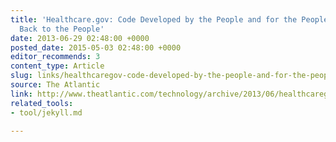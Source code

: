 ```yaml
---
title: 'Healthcare.gov: Code Developed by the People and for the People, Released
  Back to the People'
date: 2013-06-29 02:48:00 +0000
posted_date: 2015-05-03 02:48:00 +0000
editor_recommends: 3
content_type: Article
slug: links/healthcaregov-code-developed-by-the-people-and-for-the-people-released-back-to-the-people
source: The Atlantic
link: http://www.theatlantic.com/technology/archive/2013/06/healthcaregov-code-developed-by-the-people-and-for-the-people-released-back-to-the-people/277295/
related_tools:
- tool/jekyll.md

---
```

